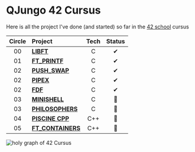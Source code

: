 # QJungo 42 Cursus
Here is all the project I've done (and started) so far in the [42 school](https://42lausanne.ch/) cursus

| Circle | Project                                                                                   | Tech | Status |
|:------:|:------------------------------------------------------------------------------------------|:----:|:------:|
|   00   | [**LIBFT**](https://github.com/QJungo-42Cursus/libft)                                     |  C   |   ✔    |
|   01   | [**FT_PRINTF**](https://github.com/QJungo-42Cursus/libft/tree/master/prt/ft_printf)       |  C   |   ✔    |
|   02   | [**PUSH_SWAP**](https://github.com/QJungo-42Cursus/push_swap)                             |  C   |   ✔    |
|   02   | [**PIPEX**](https://github.com/QJungo-42Cursus/pipex)                                     |  C   |   ✔    |
|   02   | [**FDF**](https://github.com/QJungo-42Cursus/fdf)                                         |  C   |   ✔    |
|   03   | [**MINISHELL**](https://github.com/JungoQuentin/minishell)                                |  C   |   📌   |
|   03   | [**PHILOSOPHERS**](https://github.com/QJungo-42Cursus/philosophers)                       |  C   |   📂   |
|   04   | [**PISCINE CPP**](https://github.com/QJungo-42Cursus/cpp)                                 |  C++   |   📂   |
|   05   | [**FT_CONTAINERS**](https://github.com/QJungo-42Cursus/ft_containers)                     |  C++   |   📂   |

![holy graph of 42 Cursus](https://github.com/QJungo-42Cursus/.github/blob/main/profile/little_holy_graph.png)

<!--
<img alt="holy graph of 42 Cursus" src="little_holy_graph.png" width="1000"/>
TODO add
|   01   | [**GET_NEXT_LINE**](https://github.com/QJungo-42Cursus/libft/blob/master/get_next_line.c) |  C   |   ✔    |
-->

